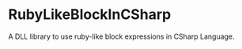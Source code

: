 RubyLikeBlockInCSharp
=====================

A DLL library to use ruby-like block expressions in CSharp Language.